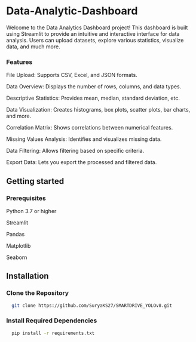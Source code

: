 # Data-Analytic-Dashboard

Welcome to the Data Analytics Dashboard project! This dashboard is built using Streamlit to provide an intuitive and interactive interface for data analysis. Users can upload datasets, explore various statistics, visualize data, and much more.

### Features
File Upload: Supports CSV, Excel, and JSON formats.

Data Overview: Displays the number of rows, columns, and data types.

Descriptive Statistics: Provides mean, median, standard deviation, etc.

Data Visualization: Creates histograms, box plots, scatter plots, bar charts, and more.

Correlation Matrix: Shows correlations between numerical features.

Missing Values Analysis: Identifies and visualizes missing data.

Data Filtering: Allows filtering based on specific criteria.

Export Data: Lets you export the processed and filtered data.

## Getting started

### Prerequisites

Python 3.7 or higher

Streamlit

Pandas

Matplotlib

Seaborn

## Installation

### Clone the Repository

```bash
  git clone https://github.com/SuryaKS27/SMARTDRIVE_YOLOv8.git
```
###  Install Required Dependencies

```bash
  pip install -r requirements.txt
```


